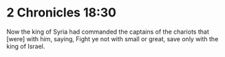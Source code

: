 # 2 Chronicles 18:30

Now the king of Syria had commanded the captains of the chariots that [were] with him, saying, Fight ye not with small or great, save only with the king of Israel.